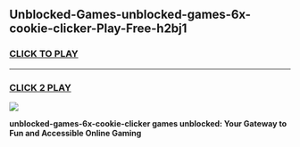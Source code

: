 
## Unblocked-Games-unblocked-games-6x-cookie-clicker-Play-Free-h2bj1
<h3>
<a href="https://premium76.site?title=unblocked-games-6x-cookie-clicker&ref=20M">CLICK TO PLAY</a></h3>
<hr>

<h3>
<a href="https://premium76.site?title=unblocked-games-6x-cookie-clicker&ref=20M">CLICK 2 PLAY</a>
  
</h3>

<a href="https://premium76.site?title=unblocked-games-6x-cookie-clicker&ref=19M"><img src="https://clearcache.store/games.png"></a>


**unblocked-games-6x-cookie-clicker games unblocked: Your Gateway to Fun and Accessible Online Gaming**
